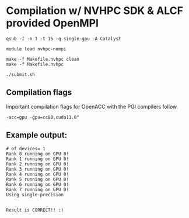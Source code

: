 # Compilation w/ NVHPC SDK & ALCF provided OpenMPI
```
qsub -I -n 1 -t 15 -q single-gpu -A Catalyst

module load nvhpc-nompi

make -f Makefile.nvhpc clean
make -f Makefile.nvhpc

./submit.sh
```
## Compilation flags
Important compilation flags for OpenACC with the PGI compilers follow.
```
-acc=gpu -gpu=cc80,cuda11.0"
```
## Example output:
```
# of devices= 1
Rank 0 running on GPU 0!
Rank 1 running on GPU 0!
Rank 2 running on GPU 0!
Rank 3 running on GPU 0!
Rank 4 running on GPU 0!
Rank 5 running on GPU 0!
Rank 6 running on GPU 0!
Rank 7 running on GPU 0!
Using single-precision


Result is CORRECT!! :)
```
